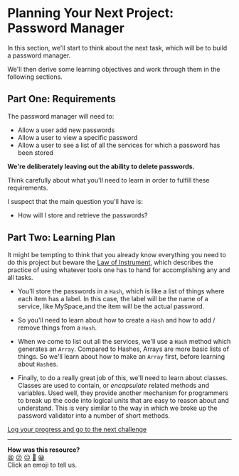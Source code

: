 # Planning Your Next Project: Password Manager

In this section, we'll start to think about the next task, which will be to build a password manager.

We'll then derive some learning objectives and work through them in the following sections.

## Part One: Requirements

The password manager will need to:
- Allow a user add new passwords
- Allow a user to view a specific password
- Allow a user to see a list of all the services for which a password has been stored

**We're deliberately leaving out the ability to delete passwords.**

Think carefully about what you'll need to learn in order to fulfill these requirements.

I suspect that the main question you'll have is:

- How will I store and retrieve the passwords?

## Part Two: Learning Plan

It might be tempting to think that you already know everything you need to do this project but beware the [Law of Instrument](https://en.wikipedia.org/wiki/Law_of_the_instrument), which describes the practice of using whatever tools one has to hand for accomplishing any and all tasks.

- You'll store the passwords in a `Hash`, which is like a list of things where each item has a label. In this case, the label will be the name of a service, like MySpace,and the item will be the actual password.

- So you'll need to learn about how to create a `Hash` and how to add / remove things from a `Hash`.

- When we come to list out all the services, we'll use a `Hash` method which generates an `Array`. Compared to Hashes, Arrays are more basic lists of things. So we'll learn about how to make an `Array` first, before learning about `Hash`es.

- Finally, to do a really great job of this, we'll need to learn about classes. Classes are used to contain, or _encapsulate_ related methods and variables. Used well, they provide another mechanism for programmers to break up the code into logical units that are easy to reason about and understand. This is very similar to the way in which we broke up the password validator into a number of short methods.


[Log your progress and go to the next challenge](https://makers-event-logger.herokuapp.com/?event=01_planning.md&repository=makersacademy%2Fruby_foundations&redirect=chapter2%2F02_introducing_arrays.md)

<!-- BEGIN GENERATED SECTION DO NOT EDIT -->

---

**How was this resource?**  
[😫](https://airtable.com/shrUJ3t7KLMqVRFKR?prefill_Repository=makersacademy%2Fruby_foundations&prefill_File=chapter2%2F01_planning.md&prefill_Sentiment=😫) [😕](https://airtable.com/shrUJ3t7KLMqVRFKR?prefill_Repository=makersacademy%2Fruby_foundations&prefill_File=chapter2%2F01_planning.md&prefill_Sentiment=😕) [😐](https://airtable.com/shrUJ3t7KLMqVRFKR?prefill_Repository=makersacademy%2Fruby_foundations&prefill_File=chapter2%2F01_planning.md&prefill_Sentiment=😐) [🙂](https://airtable.com/shrUJ3t7KLMqVRFKR?prefill_Repository=makersacademy%2Fruby_foundations&prefill_File=chapter2%2F01_planning.md&prefill_Sentiment=🙂) [😀](https://airtable.com/shrUJ3t7KLMqVRFKR?prefill_Repository=makersacademy%2Fruby_foundations&prefill_File=chapter2%2F01_planning.md&prefill_Sentiment=😀)  
Click an emoji to tell us.

<!-- END GENERATED SECTION DO NOT EDIT -->
